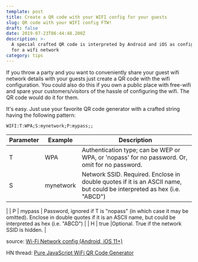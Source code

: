 ```yaml
---
template: post
title: Create a QR code with your WIFI config for your guests
slug: QR code with your WIFI config FTW!
draft: false
date: 2019-07-23T06:44:48.200Z
description: >-
  A special crafted QR code is interpreted by Android and iOS as configuration
  for a wifi network
category: tips
---
```

If you throw a party and you want to conveniently share your guest wifi network details with your guests just create a QR code with the wifi configuration. You could also do this if you own a public place with free-wifi and spare your customers/visitors of the hassle of configuring the wifi. The QR code would do it for them.

It's easy. Just use your favorite QR code generator with a crafted string having the following pattern:

`WIFI:T:WPA;S:mynetwork;P:mypass;;`


| Parameter | Example | Description |
|---|---|---|
| T | WPA | Authentication type; can be WEP or WPA, or 'nopass' for no password. Or, omit for no password. |
| S | mynetwork | Network SSID. Required. Enclose in double quotes if it is an ASCII name, but could be interpreted as hex (i.e. "ABCD")
 |
| P | mypass | Password, ignored if T is "nopass" (in which case it may be omitted). Enclose in double quotes if it is an ASCII name, but could be interpreted as hex (i.e. "ABCD")
 |
| H | true |Optional. True if the network SSID is hidden. |

source: [Wi-Fi Network config (Android, iOS 11+)](https://github.com/zxing/zxing/wiki/Barcode-Contents#wi-fi-network-config-android-ios-11)

HN thread: [Pure JavaScript WiFi QR Code Generator](https://news.ycombinator.com/item?id=20494730)

